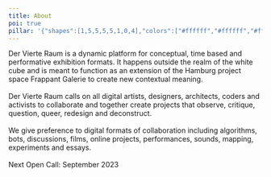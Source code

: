 ```yaml
---
title: About
poi: true
pillar: '{"shapes":[1,5,5,5,5,1,0,4],"colors":["#ffffff","#ffffff","#ffffff","#ffffff","#ffffff","#ffffff","#000000","#ffffff"],"animations": {"1":{"keys":[{"x":0,"y":0,"z":0},{"x":0,"y":0,"z":0},{"x":0.5,"y":0,"z":0},{"x":0,"y":0,"z":0},{"x":0,"y":0,"z":0}]},"2":{"keys":[{"x":0,"y":0,"z":0},{"x":0,"y":0,"z":0},{"x":0,"y":0.5,"z":0},{"x":0,"y":0,"z":0}]},"3":{"keys":[{"x":0,"y":0,"z":0},{"x":-0.5,"y":0,"z":0},{"x":0,"y":0,"z":0}]},"4":{"keys":[{"x":0,"y":0,"z":0},{"x":0,"y":0,"z":0},{"x":0,"y":0,"z":0},{"x":0,"y":-0.5,"z":0},{"x":0,"y":0,"z":0}]}}}'
---
```

Der Vierte Raum is a dynamic platform for conceptual, time based and performative exhibition formats. It happens outside the realm of the white cube and is meant to function as an extension of the Hamburg project space Frappant Galerie to create new contextual meaning.<br><br>Der Vierte Raum calls on all digital artists, designers, architects, coders and activists to collaborate and together create projects that observe, critique, question, queer, redesign and deconstruct.<br><br>We give preference to digital formats of collaboration including algorithms, bots, discussions, films, online projects, performances, sounds, mapping, experiments and essays.<br><br>Next Open Call: September 2023
